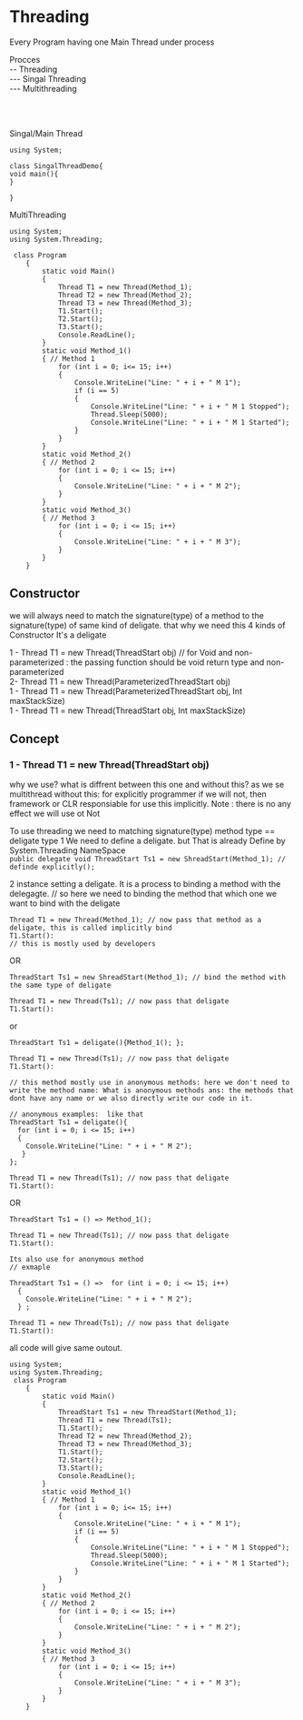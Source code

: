 # Threading
Every Program having one Main Thread under process

Procces <br/>
-- Threading <br/>
   --- Singal Threading<br/>
   --- Multithreading 

<br/>
<br/>


Singal/Main Thread <br/>
```
using System;

class SingalThreadDemo{
void main(){
}

}

```

MultiThreading <br/>
```
using System;
using System.Threading;

 class Program
    {
        static void Main()
        {
            Thread T1 = new Thread(Method_1);
            Thread T2 = new Thread(Method_2);
            Thread T3 = new Thread(Method_3);
            T1.Start();
            T2.Start();
            T3.Start();
            Console.ReadLine();
        }
        static void Method_1()
        { // Method 1
            for (int i = 0; i<= 15; i++)
            {
                Console.WriteLine("Line: " + i + " M 1");
                if (i == 5)
                {
                    Console.WriteLine("Line: " + i + " M 1 Stopped");
                    Thread.Sleep(5000);
                    Console.WriteLine("Line: " + i + " M 1 Started");
                }
            }
        }
        static void Method_2()
        { // Method 2
            for (int i = 0; i <= 15; i++)
            {
                Console.WriteLine("Line: " + i + " M 2");
            }
        }
        static void Method_3()
        { // Method 3
            for (int i = 0; i <= 15; i++)
            {
                Console.WriteLine("Line: " + i + " M 3");
            }
        }
    }
```

## Constructor 
we will always need to match the signature(type) of a method to the signature(type) of same kind of deligate. that why we need this 4 kinds of Constructor
It's a deligate <br/>

1 - Thread T1 = new Thread(ThreadStart obj)  // for Void and non-parameterized : the passing function should be void return type and non-parameterized <br/> 
2-  Thread T1 = new Thread(ParameterizedThreadStart obj)  <br/>
1 - Thread T1 = new Thread(ParameterizedThreadStart obj, Int maxStackSize) <br/>
1 - Thread T1 = new Thread(ThreadStart obj, Int maxStackSize)  <br/>

## Concept
### 1 - Thread T1 = new Thread(ThreadStart obj) <br/>

why we use? what is diffrent between this one and without this? as we se multithread without this:
for explicitly programmer if we will not, then framework or CLR responsiable for use this implicitly.
Note : there is no any effect we will use ot Not


To use threading we need to matching signature(type) method type == deligate type 
1 We need to define a deligate. but That is already Define by System.Threading NameSpace <br/>
``` public delegate void ThreadStart Ts1 = new ShreadStart(Method_1); // definde explicitly(); ```
 
2 instance setting a deligate. It is a process to binding a method with the delegagte. // 
so here we need to binding the method that which one we want to bind with the deligate
``` 
Thread T1 = new Thread(Method_1); // now pass that method as a deligate, this is called implicitly bind
T1.Start():
// this is mostly used by developers
``` 
OR 
```
ThreadStart Ts1 = new ShreadStart(Method_1); // bind the method with the same type of deligate

Thread T1 = new Thread(Ts1); // now pass that deligate
T1.Start():
``` 
or

```
ThreadStart Ts1 = deligate(){Method_1(); };

Thread T1 = new Thread(Ts1); // now pass that deligate
T1.Start():

// this method mostly use in anonymous methods: here we don't need to write the method name: What is anonymous methods ans: the methods that dont have any name or we also directly write our code in it.

// anonymous examples:  like that 
ThreadStart Ts1 = deligate(){  
  for (int i = 0; i <= 15; i++)
  {
    Console.WriteLine("Line: " + i + " M 2");
   } 
};

Thread T1 = new Thread(Ts1); // now pass that deligate
T1.Start():
```  
OR 
```
ThreadStart Ts1 = () => Method_1();

Thread T1 = new Thread(Ts1); // now pass that deligate
T1.Start():

Its also use for anonymous method
// exmaple

ThreadStart Ts1 = () =>  for (int i = 0; i <= 15; i++)
  {
    Console.WriteLine("Line: " + i + " M 2");
  } ;

Thread T1 = new Thread(Ts1); // now pass that deligate
T1.Start():
``` 

all code will give same outout.  

```
using System;
using System.Threading;
 class Program
    {
        static void Main()
        {
            ThreadStart Ts1 = new ThreadStart(Method_1);
            Thread T1 = new Thread(Ts1);
            T1.Start();  
            Thread T2 = new Thread(Method_2);
            Thread T3 = new Thread(Method_3);
            T1.Start();
            T2.Start();
            T3.Start();
            Console.ReadLine();
        }
        static void Method_1()
        { // Method 1
            for (int i = 0; i<= 15; i++)
            {
                Console.WriteLine("Line: " + i + " M 1");
                if (i == 5)
                {
                    Console.WriteLine("Line: " + i + " M 1 Stopped");
                    Thread.Sleep(5000);
                    Console.WriteLine("Line: " + i + " M 1 Started");
                }
            }
        }
        static void Method_2()
        { // Method 2
            for (int i = 0; i <= 15; i++)
            {
                Console.WriteLine("Line: " + i + " M 2");
            }
        }
        static void Method_3()
        { // Method 3
            for (int i = 0; i <= 15; i++)
            {
                Console.WriteLine("Line: " + i + " M 3");
            }
        }
    }
```

